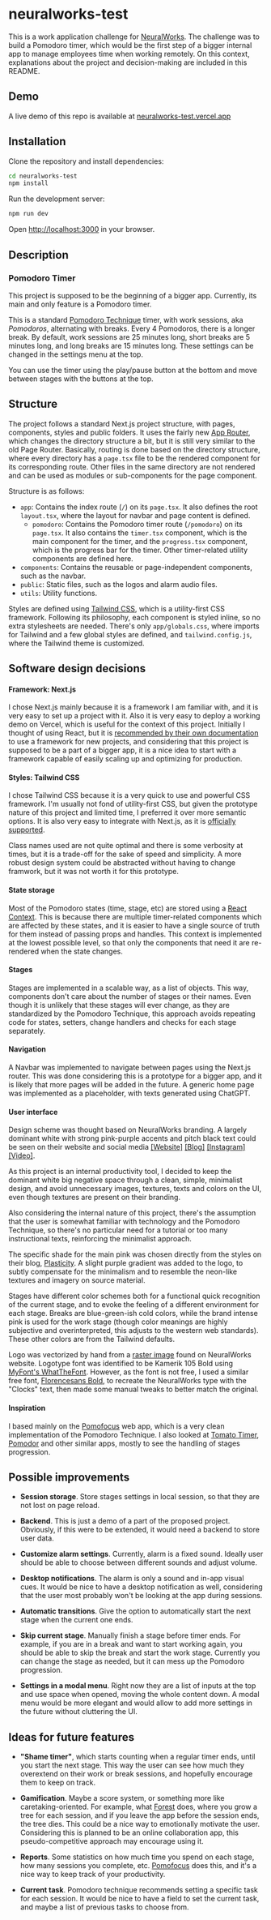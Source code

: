 # neuralworks-test

This is a work application challenge for [NeuralWorks](https://neuralworks.cl/). The challenge was to build a Pomodoro timer, which would be the first step of a bigger internal app to manage employees time when working remotely. On this context, explanations about the project and decision-making are included in this README.
## Demo
A live demo of this repo is available at [neuralworks-test.vercel.app](https://neuralworks-test.vercel.app/)

## Installation
Clone the repository and install dependencies:
```bash
cd neuralworks-test
npm install
```
Run the development server:
```bash
npm run dev
```
Open [http://localhost:3000](http://localhost:3000) in your browser.

## Description
### Pomodoro Timer
This project is supposed to be the beginning of a bigger app. Currently, its main and only feature is a Pomodoro timer.

This is a standard [Pomodoro Technique](https://en.wikipedia.org/wiki/Pomodoro_Technique) timer, with work sessions, aka *Pomodoros*, alternating with breaks. Every 4 Pomodoros, there is a longer break. By default, work sessions are 25 minutes long, short breaks are 5 minutes long, and long breaks are 15 minutes long. These settings can be changed in the settings menu at the top.

You can use the timer using the play/pause button at the bottom and move between stages with the buttons at the top.

## Structure
The project follows a standard Next.js project structure, with pages, components, styles and public folders. It uses the fairly new [App Router](https://nextjs.org/docs/app), which changes the directory structure a bit, but it is still very similar to the old Page Router. Basically, routing is done based on the directory structure, where every directory has a `page.tsx` file to be the rendered component for its corresponding route. Other files in the same directory are not rendered and can be used as modules or sub-components for the page component.

Structure is as follows:
- `app`: Contains the index route (`/`) on its `page.tsx`. It also defines the root `layout.tsx`, where the layout for navbar and page content is defined.
  - `pomodoro`: Contains the Pomodoro timer route (`/pomodoro`) on its `page.tsx`. It also contains the `timer.tsx` component, which is the main component for the timer, and the `progress.tsx` component, which is the progress bar for the timer. Other timer-related utility components are defined here.
- `components`: Contains the reusable or page-independent components, such as the navbar.
- `public`: Static files, such as the logos and alarm audio files.
- `utils`: Utility functions.

Styles are defined using [Tailwind CSS](https://tailwindcss.com/), which is a utility-first CSS framework. Following its philosophy, each component is styled inline, so no extra stylesheets are needed. There's only `app/globals.css`, where imports for Tailwind and a few global styles are defined, and `tailwind.config.js`, where the Tailwind theme is customized.

## Software design decisions
#### Framework: Next.js
I chose Next.js mainly because it is a framework I am familiar with, and it is very easy to set up a project with it. Also it is very easy to deploy a working demo on Vercel, which is useful for the context of this project. Initially I thought of using React, but it is [recommended by their own documentation](https://react.dev/learn/start-a-new-react-project) to use a framework for new projects, and considering that this project is supposed to be a part of a bigger app, it is a nice idea to start with a framework capable of easily scaling up and optimizing for production.

#### Styles: Tailwind CSS
I chose Tailwind CSS because it is a very quick to use and powerful CSS framework. I'm usually not fond of utility-first CSS, but given the prototype nature of this project and limited time, I preferred it over more semantic options. It is also very easy to integrate with Next.js, as it is [officially supported](https://tailwindcss.com/docs/guides/nextjs).

Class names used are not quite optimal and there is some verbosity at times, but it is a trade-off for the sake of speed and simplicity. A more robust design system could be abstracted without having to change framwork, but it was not worth it for this prototype.

#### State storage
Most of the Pomodoro states (time, stage, etc) are stored using a [React Context](https://react.dev/learn/passing-data-deeply-with-context). This is because there are multiple timer-related components which are affected by these states, and it is easier to have a single source of truth for them instead of passing props and handles. This context is implemented at the lowest possible level, so that only the components that need it are re-rendered when the state changes.

#### Stages
Stages are implemented in a scalable way, as a list of objects. This way, components don't care about the number of stages or their names. Even though it is unlikely that these stages will ever change, as they are standardized by the Pomodoro Technique, this approach avoids repeating code for states, setters, change handlers and checks for each stage separately.

#### Navigation
A Navbar was implemented to navigate between pages using the Next.js router. This was done considering this is a prototype for a bigger app, and it is likely that more pages will be added in the future. A generic home page was implemented as a placeholder, with texts generated using ChatGPT.

#### User interface
Design scheme was thought based on NeuralWorks branding. A largely dominant white with strong pink-purple accents and pitch black text could be seen on their website and social media [[Website]](https://neuralworks.cl/) [[Blog]](https://plasticity.neuralworks.cl/) [[Instagram]](https://www.instagram.com/neuralworks_ai/) [[Video]](https://www.youtube.com/watch?v=s_O6l1UKq2o).

As this project is an internal productivity tool, I decided to keep the dominant white big negative space through a clean, simple, minimalist design, and avoid unnecessary images, textures, texts and colors on the UI, even though textures are present on their branding.

Also considering the internal nature of this project, there's the assumption that the user is somewhat familiar with technology and the Pomodoro Technique, so there's no particular need for a tutorial or too many instructional texts, reinforcing the minimalist approach.

The specific shade for the main pink was chosen directly from the styles on their blog, [Plasticity](https://plasticity.neuralworks.cl/). A slight purple gradient was added to the logo, to subtly compensate for the minimalism and to resemble the neon-like textures and imagery on source material.

Stages have different color schemes both for a functional quick recognition of the current stage, and to evoke the feeling of a different environment for each stage. Breaks are blue-green-ish cold colors, while the brand intense pink is used for the work stage (though color meanings are highly subjective and overinterpreted, this adjusts to the western web standards). These other colors are from the Tailwind defaults.

Logo was vectorized by hand from a [raster image](https://neuralworks.cl/wp-content/uploads/2021/07/logo-2-1024x176.png) found on NeuralWorks website. Logotype font was identified to be Kamerik 105 Bold using [MyFont's WhatTheFont](https://www.myfonts.com/pages/whatthefont). However, as the font is not free, I used a similar free font, [Florencesans Bold](https://www.dafont.com/es/florencesans.font), to recreate the NeuralWorks type with the "Clocks" text, then made some manual tweaks to better match the original.

#### Inspiration
I based mainly on the [Pomofocus](https://pomofocus.io/) web app, which is a very clean implementation of the Pomodoro Technique. I also looked at [Tomato Timer](https://tomato-timer.com/), [Pomodor](https://pomodor.app/timer) and other similar apps, mostly to see the handling of stages progression.

## Possible improvements
- **Session storage**. Store stages settings in local session, so that they are not lost on page reload.

- **Backend**. This is just a demo of a part of the proposed project. Obviously, if this were to be extended, it would need a backend to store user data.

- **Customize alarm settings**. Currently, alarm is a fixed sound. Ideally user should be able to choose between different sounds and adjust volume.

- **Desktop notifications**. The alarm is only a sound and in-app visual cues. It would be nice to have a desktop notification as well, considering that the user most probably won't be looking at the app during sessions.

- **Automatic transitions**. Give the option to automatically start the next stage when the current one ends.

- **Skip current stage**. Manually finish a stage before timer ends. For example, if you are in a break and want to start working again, you should be able to skip the break and start the work stage. Currently you can change the stage as needed, but it can mess up the Pomodoro progression.

- **Settings in a modal menu**. Right now they are a list of inputs at the top and use space when opened, moving the whole content down. A modal menu would be more elegant and would allow to add more settings in the future without cluttering the UI.

## Ideas for future features
- **"Shame timer"**, which starts counting when a regular timer ends, until you start the next stage. This way the user can see how much they overextend on their work or break sessions, and hopefully encourage them to keep on track.

- **Gamification**. Maybe a score system, or something more like caretaking-oriented. For example, what [Forest](https://www.forestapp.cc/) does, where you grow a tree for each session, and if you leave the app before the session ends, the tree dies. This could be a nice way to emotionally motivate the user. Considering this is planned to be an online collaboration app, this pseudo-competitive approach may encourage using it.

- **Reports**. Some statistics on how much time you spend on each stage, how many sessions you complete, etc. [Pomofocus](https://pomofocus.io/) does this, and it's a nice way to keep track of your productivity.

- **Current task**. Pomodoro technique recommends setting a specific task for each session. It would be nice to have a field to set the current task, and maybe a list of previous tasks to choose from.
